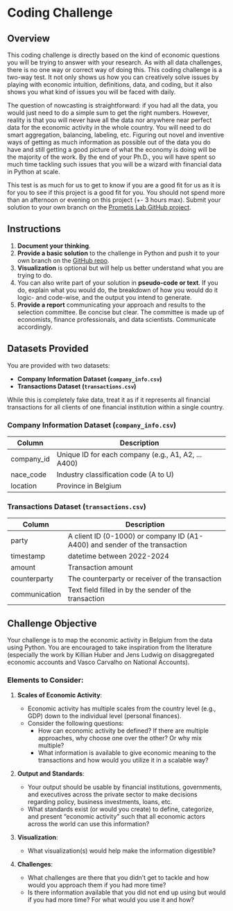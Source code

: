 
# Coding Challenge

## Overview

This coding challenge is directly based on the kind of economic questions you will be trying to answer with your research. As with all data challenges, there is no one way or correct way of doing this. This coding challenge is a two-way test. It not only shows us how you can creatively solve issues by playing with economic intuition, definitions, data, and coding, but it also shows you what kind of issues you will be faced with daily.

The question of nowcasting is straightforward: if you had all the data, you would just need to do a simple sum to get the right numbers. However, reality is that you will never have all the data nor anywhere near perfect data for the economic activity in the whole country. You will need to do smart aggregation, balancing, labeling, etc. Figuring out novel and inventive ways of getting as much information as possible out of the data you do have and still getting a good picture of what the economy is doing will be the majority of the work. By the end of your Ph.D., you will have spent so much time tackling such issues that you will be a wizard with financial data in Python at scale.

This test is as much for us to get to know if you are a good fit for us as it is for you to see if this project is a good fit for you. You should not spend more than an afternoon or evening on this project (+- 3 hours max). Submit your solution to your own branch on the [Prometis Lab GitHub project](https://github.com/PrometisLab/Coding-interview-nowcastingv2).

## Instructions

1. **Document your thinking**.
2. **Provide a basic solution** to the challenge in Python and push it to your own branch on the [GitHub repo](https://github.com/PrometisLab/Coding-interview-nowcastingv2).
3. **Visualization** is optional but will help us better understand what you are trying to do. 
4. You can also write part of your solution in **pseudo-code or text**. If you do, explain what you would do, the breakdown of how you would do it logic- and code-wise, and the output you intend to generate.
5. **Provide a report** communicating your approach and results to the selection committee. Be concise but clear. The committee is made up of economists, finance professionals, and data scientists. Communicate accordingly.

## Datasets Provided

You are provided with two datasets:
- **Company Information Dataset (`company_info.csv`)**
- **Transactions Dataset (`transactions.csv`)**

While this is completely fake data, treat it as if it represents all financial transactions for all clients of one financial institution within a single country.

### Company Information Dataset (`company_info.csv`)

| Column       | Description                                                                            |
|--------------|----------------------------------------------------------------------------------------|
| company_id   | Unique ID for each company (e.g., A1, A2, ... A400)                                     |
| nace_code    | Industry classification code (A to U)                                                  |
| location     | Province in Belgium                                                                    |

### Transactions Dataset (`transactions.csv`)

| Column         | Description                                                                                          |
|----------------|------------------------------------------------------------------------------------------------------|
| party          | A client ID (0-1000) or company ID (A1-A400) and sender of the transaction                           |
| timestamp      | datetime between 2022-2024                                                                           |
| amount         | Transaction amount                                                                                   |
| counterparty   | The counterparty or receiver of the transaction                                                      |
| communication  | Text field filled in by the sender of the transaction                                                |

## Challenge Objective

Your challenge is to map the economic activity in Belgium from the data using Python. You are encouraged to take inspiration from the literature (especially the work by Killian Huber and Jens Ludwig on disaggregated economic accounts and Vasco Carvalho on National Accounts).

### Elements to Consider:

1. **Scales of Economic Activity**:
   - Economic activity has multiple scales from the country level (e.g., GDP) down to the individual level (personal finances).
   - Consider the following questions:
     - How can economic activity be defined? If there are multiple approaches, why choose one over the other? Or why mix multiple?
     - What information is available to give economic meaning to the transactions and how would you utilize it in a scalable way?

2. **Output and Standards**:
   - Your output should be usable by financial institutions, governments, and executives across the private sector to make decisions regarding policy, business investments, loans, etc.
   - What standards exist (or would you create) to define, categorize, and present “economic activity” such that all economic actors across the world can use this information?

3. **Visualization**:
   - What visualization(s) would help make the information digestible?

4. **Challenges**:
   - What challenges are there that you didn’t get to tackle and how would you approach them if you had more time?
   - Is there information available that you did not end up using but would if you had more time? For what would you use it and how?
